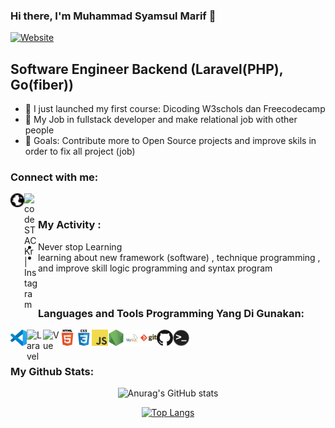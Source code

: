### Hi there, I'm Muhammad Syamsul Marif 👋

[![Website](https://img.shields.io/website?label=idijakpus.or.id&style=for-the-badge&url=https%3A%2F%2Fidijakpus.or.id)](https://www.idijakpus.or.id)

##  Software Engineer Backend (Laravel(PHP), Go(fiber))

- 🔭 I just launched my first course: Dicoding W3schols dan Freecodecamp
- 👯 My Job in fullstack developer and make relational job with other people
- 🥅 Goals: Contribute more to Open Source projects and improve skils in order to fix all project (job)

### Connect with me:

[<img align="left" alt="codeSTACKr.com" width="22px" src="https://raw.githubusercontent.com/iconic/open-iconic/master/svg/globe.svg" />][website]
[<img align="left" alt="codeSTACKr | Instagram" width="22px" src="https://cdn.jsdelivr.net/npm/simple-icons@v3/icons/instagram.svg" />][instagram]

<br />

### My Activity :
- Never stop Learning 
- learning about new framework (software) , technique programming , and improve skill logic programming and syntax program

<br />

### Languages and Tools Programming Yang Di Gunakan:

<img align="left" alt="Visual Studio Code" width="26px" src="https://raw.githubusercontent.com/github/explore/80688e429a7d4ef2fca1e82350fe8e3517d3494d/topics/visual-studio-code/visual-studio-code.png" />
<img align="left" alt="Laravel" width="26px" src="https://upload.wikimedia.org/wikipedia/commons/thumb/9/9a/Laravel.svg/1200px-Laravel.svg.png" />
<img align="left" alt="Vue" width="26px" src="https://upload.wikimedia.org/wikipedia/commons/f/f1/Vue.png" />
<img align="left" alt="HTML5" width="26px" src="https://raw.githubusercontent.com/github/explore/80688e429a7d4ef2fca1e82350fe8e3517d3494d/topics/html/html.png" />
<img align="left" alt="CSS3" width="26px" src="https://raw.githubusercontent.com/github/explore/80688e429a7d4ef2fca1e82350fe8e3517d3494d/topics/css/css.png" />
<img align="left" alt="JavaScript" width="26px" src="https://raw.githubusercontent.com/github/explore/80688e429a7d4ef2fca1e82350fe8e3517d3494d/topics/javascript/javascript.png" />
<img align="left" alt="Node.js" width="26px" src="https://raw.githubusercontent.com/github/explore/80688e429a7d4ef2fca1e82350fe8e3517d3494d/topics/nodejs/nodejs.png" />
<img align="left" alt="MySQL" width="26px" src="https://raw.githubusercontent.com/github/explore/80688e429a7d4ef2fca1e82350fe8e3517d3494d/topics/mysql/mysql.png" />
<img align="left" alt="Git" width="26px" src="https://raw.githubusercontent.com/github/explore/80688e429a7d4ef2fca1e82350fe8e3517d3494d/topics/git/git.png" />
<img align="left" alt="GitHub" width="26px" src="https://raw.githubusercontent.com/github/explore/78df643247d429f6cc873026c0622819ad797942/topics/github/github.png" />
<img align="left" alt="Terminal" width="26px" src="https://raw.githubusercontent.com/github/explore/80688e429a7d4ef2fca1e82350fe8e3517d3494d/topics/terminal/terminal.png" />

<br />
<br />

### My Github Stats:

<div align="center">

![Anurag's GitHub stats](https://github-readme-stats.vercel.app/api?username=syamsulapp&show_icons=true&theme=tokyonight)

[![Top Langs](https://github-readme-stats.vercel.app/api/top-langs/?username=syamsulapp&langs_count=8&theme=tokyonight)](https://github.com/anuraghazra/github-readme-stats)

</div>

[website]: https://greentech.id
[instagram]: https://www.instagram.com/x4msulm4rif
